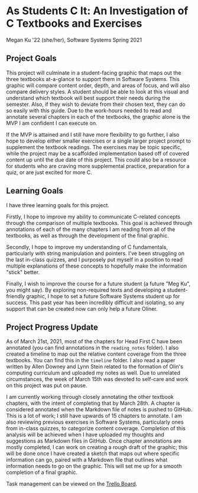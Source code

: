 # As Students C It: An Investigation of C Textbooks and Exercises

Megan Ku '22 (she/her), Software Systems Spring 2021

## Project Goals

This project will culminate in a student-facing graphic that maps out the three textbooks at-a-glance to support them in Software Systems. This graphic will compare content order, depth, and areas of focus, and will also compare delivery styles. A student should be able to look at this visual and understand which textbook will best support their needs during the semester. Also, if they wish to deviate from their chosen text, they can do so easily with this guide. Due to the work-hours needed to read and annotate several chapters in each of the textbooks, the  graphic alone is the MVP I am confident I can execute on.

If the MVP is attained and I still have more flexibility to go further, I also hope to develop either smaller exercises or a single larger project prompt to supplement the textbook readings. The exercises may be topic specific, while the project may be a scaffolded implementation based off of covered content up until the due date of this project. This could also be a resource for students who are craving more supplemental practice, preparation for a quiz, or are just excited for more C.

## Learning Goals

I have three learning goals for this project.

Firstly, I hope to improve my ability to communicate C-related concepts through the comparison of multiple textbooks. This goal is achieved through annotations of each of the many chapters I am reading from all of the textbooks, as well as through the development of the final graphic.

Secondly, I hope to improve my understanding of C fundamentals, particularly with string manipulation and pointers. I've been struggling on the last in-class quizzes, and I purposely put myself in a position to read multiple explanations of these concepts to hopefully make the information "stick" better. 

Finally, I wish to improve the course for a future student (a future "Meg Ku", you might say). By exploring non-required texts and developing  a student-friendly graphic, I hope to set a future Software Systems student up for success. This past year has been incredibly difficult and isolating, so any support that can be created now can only help a future Oliner.

## Project Progress Update

As of March 21st, 2021, most of the chapters for Head First C have been annotated (you can find annotations in the `reading_notes` folder). I also created a timeline to map out the relative content coverage from the three textbooks. You can find this in the `timeline` folder. I also read a paper written by Allen Downey and Lynn Stein related to the formation of Olin's computing curriculum and uploaded my notes as well. Due to unrelated circumstances, the week of March 15th was devoted to self-care and work on this project was put on pause.

I am currently working through closely annotating the other textbook chapters, with the intent of completing that by March 28th. A chapter is considered annotated when the Markdown file of notes is pushed to GitHub. This is a lot of work; I still have upwards of 15 chapters to annotate. I am also reviewing previous exercises in Software Systems, particularly ones from in-class quizzes, to categorize content coverage. Completion of this analysis will be achieved when I have uploaded my thoughts and suggestions as Markdown files in GitHub. Once chapter annotations are mostly completed, I can work on creating a rough draft of the graphic; this will be done once I have created a sketch that maps out where specific information can go, paired with a Markdown file that outlines what information needs to go on the graphic. This will set me up for a smooth completion of a final graphic.

Task management can be viewed on the [Trello Board](https://trello.com/b/A6jmEFnG/nutmeg).
